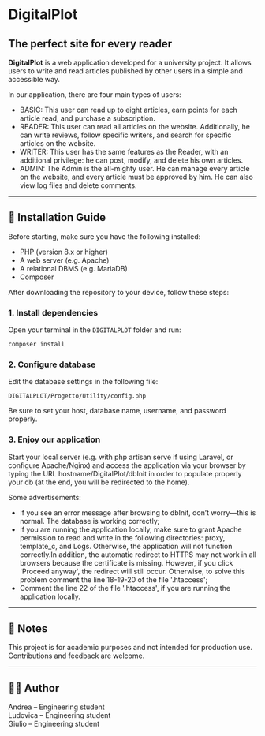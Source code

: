 # DigitalPlot

## The perfect site for every reader

**DigitalPlot** is a web application developed for a university project. It allows users to write and read articles published by other users in a simple and accessible way.

In our application, there are four main types of users:
- BASIC: This user can read up to eight articles, earn points for each article read, and purchase a subscription.
- READER: This user can read all articles on the website. Additionally, he can write reviews, follow specific writers, and search for specific articles on the website.
- WRITER: This user has the same features as the Reader, with an additional privilege: he can post, modify, and delete his own articles.
- ADMIN: The Admin is the all-mighty user. He can manage every article on the website, and every article must be approved by him. He can also view log files and delete comments.

---

## 🚀 Installation Guide

Before starting, make sure you have the following installed:

- PHP (version 8.x or higher)
- A web server (e.g. Apache)
- A relational DBMS (e.g. MariaDB)
- Composer

After downloading the repository to your device, follow these steps:

### 1. Install dependencies

Open your terminal in the `DIGITALPLOT` folder and run:

```bash
composer install
```

### 2. Configure database

Edit the database settings in the following file:
```
DIGITALPLOT/Progetto/Utility/config.php
```
Be sure to set your host, database name, username, and password properly.<br>

### 3. Enjoy our application

Start your local server (e.g. with php artisan serve if using Laravel, or configure Apache/Nginx) and access the application via your browser by typing the URL hostname/DigitalPlot/dbInit in order to populate properly your db (at the end, you will be redirected to the home). <br>

Some advertisements:
- If you see an error message after browsing to dbInit, don’t worry—this is normal. The database is working correctly;
- If you are running the application locally, make sure to grant Apache permission to read and write in the following directories: proxy, template_c, and Logs. Otherwise, the application will not function correctly.In addition, the automatic redirect to HTTPS may not work in all browsers because the certificate is missing. However, if you click 'Proceed anyway', the redirect will still occur. Otherwise, to solve this problem comment the line 18-19-20 of the file 
'.htaccess';
- Comment the line 22 of the file '.htaccess', if you are running the application locally.

---

## 📝 Notes

This project is for academic purposes and not intended for production use.
Contributions and feedback are welcome.

---

## 👨‍💻 Author

Andrea – Engineering student <br>
Ludovica – Engineering student <br>
Giulio – Engineering student
